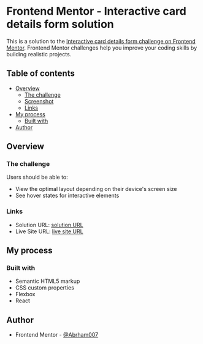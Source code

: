 # Frontend Mentor - Interactive card details form solution

This is a solution to the [Interactive card details form challenge on Frontend Mentor](https://www.frontendmentor.io/challenges/interactive-card-details-form-XpS8cKZDWw). Frontend Mentor challenges help you improve your coding skills by building realistic projects.

## Table of contents

- [Overview](#overview)
  - [The challenge](#the-challenge)
  - [Screenshot](#screenshot)
  - [Links](#links)
- [My process](#my-process)
  - [Built with](#built-with)
- [Author](#author)

## Overview

### The challenge

Users should be able to:

- View the optimal layout depending on their device's screen size
- See hover states for interactive elements

### Links

- Solution URL: [solution URL](https://github.com/Abrham007/interactive-card-details-app.git)
- Live Site URL: [live site URL](https://abrham007.github.io/interactive-card-details-app/)

## My process

### Built with

- Semantic HTML5 markup
- CSS custom properties
- Flexbox
- React

## Author

- Frontend Mentor - [@Abrham007](https://www.frontendmentor.io/profile/Abrham007)
